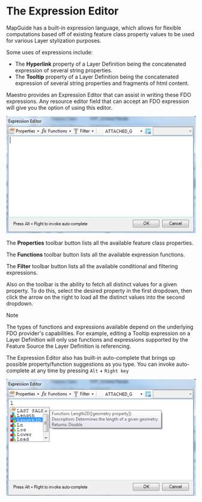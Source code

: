 # The Expression Editor

MapGuide has a built-in expression language, which allows for flexible computations based off of existing feature class property values to be used for various Layer stylization purposes.

Some uses of expressions include:

 * The **Hyperlink** property of a Layer Definition being the concatenated expression of several string properties.
 * The **Tooltip** property of a Layer Definition being the concatenated expression of several string properties and fragments of html content.
 
Maestro provides an Expression Editor that can assist in writing these FDO expressions. Any resource editor field that can accept an FDO expression will give you the option of using this editor.

![](../images/expr_editor.png)

The **Properties** toolbar button lists all the available feature class properties.

The **Functions** toolbar button lists all the available expression functions.

The **Filter** toolbar button lists all the available conditional and filtering expressions.

Also on the toolbar is the ability to fetch all distinct values for a given property. To do this, select the desired property in the first dropdown, then click the arrow on the right to load
all the distinct values into the second dropdown.

> [!NOTE]
> The types of functions and expressions available depend on the underlying FDO provider's capabilities. For example, editing a Tooltip expression on a Layer Definition will only use functions
> and expressions supported by the Feature Source the Layer Definition is referencing.

The Expression Editor also has built-in auto-complete that brings up possible property/function suggestions as you type. You can invoke auto-complete at any time by pressing `Alt` + `Right key`

![](../images/expr_autocomplete.png)